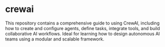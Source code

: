 # crewai
This repository contains a comprehensive guide to using CrewAI, including how to create and configure agents, define tasks, integrate tools, and build collaborative AI workflows. Ideal for learning how to design autonomous AI teams using a modular and scalable framework.
